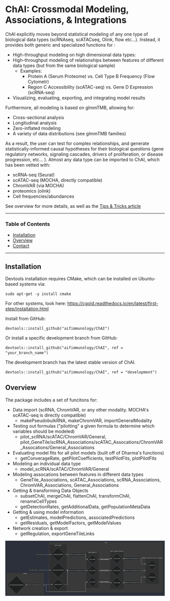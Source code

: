 # ChAI: Crossmodal Modeling, Associations, & Integrations

ChAI explicitly moves beyond statistical modeling of any one type of biological data types (scRNAseq, scATACseq, Olink, flow etc...). Instead, it provides both generic and specialized functions for :

* High-throughput modeling on high dimensional data types: 
* High-throughput modeling of relationships between features of different data types (but from the same biological sample)
  * Examples:
    * Protein A (Serum Proteome) vs. Cell Type B Frequency (Flow Cytometr)
    * Region C Accessibility (scATAC-seq) vs. Gene D Expression (scRNA-seq)
* Visualizing, evaluating, exporting, and integrating model results

Furthermore, all modeling is based on glmmTMB, allowing for:

* Cross-sectional analysis
* Longitudinal analysis
* Zero-inflated modeling
* A variety of data distributions (see glmmTMB families)

As a result, the user can test for complex relationships, and generate statistically-informed causal hypotheses for their biological questions (gene regulatory networks, signaling cascades, drivers of proliferation, or disease progression, etc... ). Almost any data type can be imported to ChAI, which has been vetted with:

* scRNA-seq (Seurat)
* scATAC-seq (MOCHA, directly compatible)
* ChromVAR (via MOCHA)
* proteomics (olink)
* Cell frequencies/abundances

See overview for more details, as well as the [Tips & Tricks article]()

------------------------------------------------------------------------

### Table of Contents

-   [Installation](#installation)
-   [Overview](#overview)
-   [Contact](#contact)


-----------------------------------------------------------------------

## <a name="installation"></a> Installation

Devtools installation requires CMake, which can be installed on Ubuntu-based systems via:

    sudo apt-get -y install cmake

For other systems, look here: https://cgold.readthedocs.io/en/latest/first-step/installation.html

Install from GitHub:

    devtools::install_github("aifimmunology/ChAI")

Or install a specific development branch from GitHub:

    devtools::install_github("aifimmunology/ChAI", ref = "your_branch_name")

The development branch has the latest stable version of ChAI.

    devtools::install_github("aifimmunology/ChAI", ref = "development")
    
## <a name="overview"></a> Overview

The package includes a set of funcitons for:

* Data import (scRNA, ChromVAR, or any other modality. MOCHA's scATAC-seq is directly compatible)
    * makePseudobulkRNA, makeChromVAR, importGeneralModality
* Testing out formulas ("pilotting" a given formula to determine which variables should be modeled)
    * pilot_scRNA/scATAC/ChromVAR/General, pilot_GeneTile/scRNA_Associations/scATAC_Assocations/ChromVAR_Assocations/General_Associations
* Evaluating model fits for all pilot models (built off of Dharma's functions)
    * getConverageRate, getPilotCoefficients, testPilotFits, plotPilotFits
* Modeling an individual data type
    * model_scRNA/scATAC/ChromVAR/General
* Modeling assocations between features in different data types
    * GeneTile_Associations, scATAC_Associations, scRNA_Associations, ChromVAR_Associations, General_Associations
* Getting & transforming Data Objects
    * subsetChAI, mergeChAI, flattenChAI, transformChAI, renameCellTypes
    * getDetectionRates, getAdditionalData, getPopulationMetaData
* Getting & using model information
    * getEstimates, modelPredictions, associatedPredictions
    * getResiduals, getModelFactors, getModelValues
* Network creation & export
    * getRegulation, exportGeneTileLinks


![Workflow Diagram](man/figures/chaiworkflow.png)
